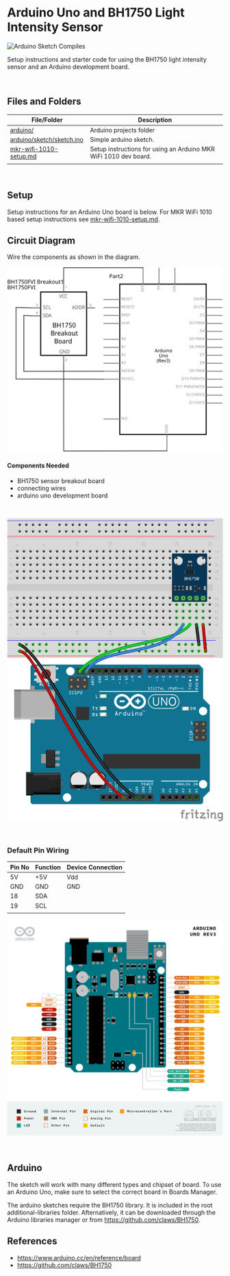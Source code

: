 # Arduino Uno and BH1750 Light Intensity Sensor

![Arduino Sketch Compiles](https://github.com/SERC-IoT/Starter-BH1750-Light-Intensity-Sensor/workflows/Arduino%20Sketch%20Compiles/badge.svg)

Setup instructions and starter code for using the BH1750 light intensity sensor and an Arduino development board.

<br />

## Files and Folders

| File/Folder | Description |
|--- | --- |
| [arduino/](arduino/) | Arduino projects folder |
| [arduino/sketch/sketch.ino](arduino/sketch/sketch.ino) | Simple arduino sketch. |
| [mkr-wifi-1010-setup.md](mkr-wifi-1010-setup.md) | Setup instructions for using an Arduino MKR WiFi 1010 dev board. |
|  |  |

<br />

## Setup

Setup instructions for an Arduino Uno board is below. For MKR WiFi 1010 based setup instructions see [mkr-wifi-1010-setup.md](mkr-wifi-1010-setup.md).

## Circuit Diagram
Wire the components as shown in the diagram.

![circuit diagram](assets/uno-bh1750-sensor-circuit-diagram_schem.svg)

#### Components Needed
* BH1750 sensor breakout board
* connecting wires
* arduino uno development board

<br />

![breadboard diagram](assets/uno-bh1750-sensor-circuit-diagram_bb.png)

<br />

### Default Pin Wiring

| Pin No | Function | Device Connection |
| --- | --- | --- |
| 5V | +5V | Vdd |
| GND | GND | GND |
| 18 | SDA |  | SDA |
| 19 | SCL |  | SCL |
|  |  |  |

![pin diagram](assets/Pinout-UNOrev3_latest.png)

<br />

## Arduino

The sketch will work with many different types and chipset of board. To use an Arduino Uno, make sure to select the correct board in Boards Manager.

The arduino sketches require the BH1750 library. It is included in the root additional-libraries folder. Afternatively, it can be downloaded through the Arduino libraries manager or from https://github.com/claws/BH1750.

## References

- https://www.arduino.cc/en/reference/board
- https://github.com/claws/BH1750
